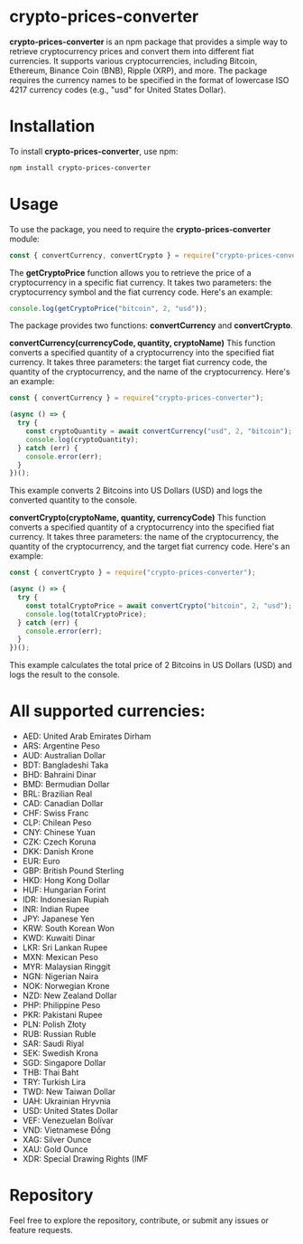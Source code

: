 # crypto-prices-converter

**crypto-prices-converter** is an npm package that provides a simple way to retrieve cryptocurrency prices and convert them into different fiat currencies. It supports various cryptocurrencies, including Bitcoin, Ethereum, Binance Coin (BNB), Ripple (XRP), and more. The package requires the currency names to be specified in the format of lowercase ISO 4217 currency codes (e.g., "usd" for United States Dollar).

# Installation

To install **crypto-prices-converter**, use npm:

```bash
npm install crypto-prices-converter
```

# Usage

To use the package, you need to require the **crypto-prices-converter** module:

```js
const { convertCurrency, convertCrypto } = require("crypto-prices-converter");
```

The **getCryptoPrice** function allows you to retrieve the price of a cryptocurrency in a specific fiat currency. It takes two parameters: the cryptocurrency symbol and the fiat currency code. Here's an example:

```js
console.log(getCryptoPrice("bitcoin", 2, "usd"));
```

The package provides two functions: **convertCurrency** and **convertCrypto**.

**convertCurrency(currencyCode, quantity, cryptoName)**
This function converts a specified quantity of a cryptocurrency into the specified fiat currency. It takes three parameters: the target fiat currency code, the quantity of the cryptocurrency, and the name of the cryptocurrency. Here's an example:

```js
const { convertCurrency } = require("crypto-prices-converter");

(async () => {
  try {
    const cryptoQuantity = await convertCurrency("usd", 2, "bitcoin");
    console.log(cryptoQuantity);
  } catch (err) {
    console.error(err);
  }
})();
```

This example converts 2 Bitcoins into US Dollars (USD) and logs the converted quantity to the console.

**convertCrypto(cryptoName, quantity, currencyCode)**
This function converts a specified quantity of a cryptocurrency into the specified fiat currency. It takes three parameters: the name of the cryptocurrency, the quantity of the cryptocurrency, and the target fiat currency code. Here's an example:

```js
const { convertCrypto } = require("crypto-prices-converter");

(async () => {
  try {
    const totalCryptoPrice = await convertCrypto("bitcoin", 2, "usd");
    console.log(totalCryptoPrice);
  } catch (err) {
    console.error(err);
  }
})();
```

This example calculates the total price of 2 Bitcoins in US Dollars (USD) and logs the result to the console.

# All supported currencies:

* AED: United Arab Emirates Dirham
* ARS: Argentine Peso
* AUD: Australian Dollar
* BDT: Bangladeshi Taka
* BHD: Bahraini Dinar
* BMD: Bermudian Dollar
* BRL: Brazilian Real
* CAD: Canadian Dollar
* CHF: Swiss Franc
* CLP: Chilean Peso
* CNY: Chinese Yuan
* CZK: Czech Koruna
* DKK: Danish Krone
* EUR: Euro
* GBP: British Pound Sterling
* HKD: Hong Kong Dollar
* HUF: Hungarian Forint
* IDR: Indonesian Rupiah
* INR: Indian Rupee
* JPY: Japanese Yen
* KRW: South Korean Won
* KWD: Kuwaiti Dinar
* LKR: Sri Lankan Rupee
* MXN: Mexican Peso
* MYR: Malaysian Ringgit
* NGN: Nigerian Naira
* NOK: Norwegian Krone
* NZD: New Zealand Dollar
* PHP: Philippine Peso
* PKR: Pakistani Rupee
* PLN: Polish Złoty
* RUB: Russian Ruble
* SAR: Saudi Riyal
* SEK: Swedish Krona
* SGD: Singapore Dollar
* THB: Thai Baht
* TRY: Turkish Lira
* TWD: New Taiwan Dollar
* UAH: Ukrainian Hryvnia
* USD: United States Dollar
* VEF: Venezuelan Bolívar
* VND: Vietnamese Đồng
* XAG: Silver Ounce
* XAU: Gold Ounce
* XDR: Special Drawing Rights (IMF

# Repository

Feel free to explore the repository, contribute, or submit any issues or feature requests.
